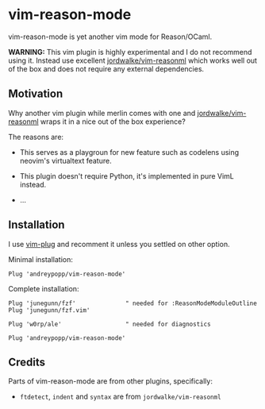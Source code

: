 # vim-reason-mode

vim-reason-mode is yet another vim mode for Reason/OCaml.

**WARNING:** This vim plugin is highly experimental and I do not recommend using
it. Instead use excellent [jordwalke/vim-reasonml][] which works well out of the
box and does not require any external dependencies.

## Motivation

Why another vim plugin while merlin comes with one and
[jordwalke/vim-reasonml][] wraps it in a nice out of the box experience?

The reasons are:

- This serves as a playgroun for new feature such as codelens using neovim's
  virtualtext feature.

- This plugin doesn't require Python, it's implemented in pure VimL instead.

- ...

## Installation

I use [vim-plug][] and recomment it unless you settled on other option.

Minimal installation:

    Plug 'andreypopp/vim-reason-mode'

Complete installation:

    Plug 'junegunn/fzf'              " needed for :ReasonModeModuleOutline
    Plug 'junegunn/fzf.vim'

    Plug 'w0rp/ale'                  " needed for diagnostics

    Plug 'andreypopp/vim-reason-mode'

[vim-plug]: https://github.com/junegunn/vim-plug

## Credits

Parts of vim-reason-mode are from other plugins, specifically:

- `ftdetect`, `indent` and `syntax` are from `jordwalke/vim-reasonml`

[jordwalke/vim-reasonml]: https://github.com/jordwalke/vim-reasonml
